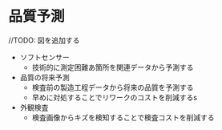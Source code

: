 # 品質予測
//TODO: 図を追加する
- ソフトセンサー
    - 技術的に測定困難あ箇所を関連データから予測する
- 品質の将来予測
    - 検査前の製造工程データから将来の品質を予測する
    - 早めに対処することでリワークのコストを削減するs
- 外観検査
    - 検査画像からキズを検知することで検査コストを削減する
